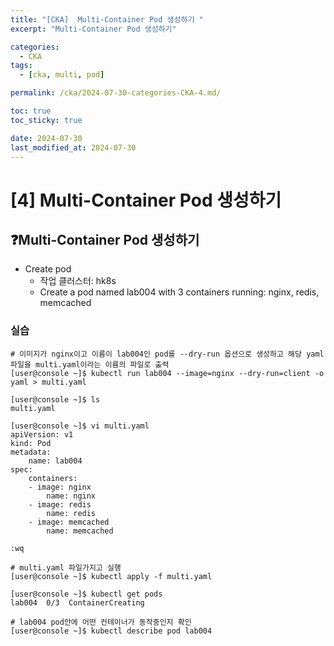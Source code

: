 ```yaml
---
title: "[CKA]  Multi-Container Pod 생성하기 "
excerpt: "Multi-Container Pod 생성하기"

categories:
  - CKA
tags:
  - [cka, multi, pod]

permalink: /cka/2024-07-30-categories-CKA-4.md/

toc: true
toc_sticky: true

date: 2024-07-30
last_modified_at: 2024-07-30
---
```


# [4] Multi-Container Pod 생성하기

## ❓Multi-Container Pod 생성하기

- Create pod 
    - 작업 클러스터: hk8s
    - Create a pod named lab004 with 3 containers running: nginx, redis, memcached

### 실습

```docker
# 이미지가 nginx이고 이름이 lab004인 pod를 --dry-run 옵션으로 생성하고 해당 yaml파일을 multi.yaml이라는 이름의 파일로 출력
[user@console ~]$ kubectl run lab004 --image=nginx --dry-run=client -o yaml > multi.yaml

[user@console ~]$ ls
multi.yaml

[user@console ~]$ vi multi.yaml
apiVersion: v1
kind: Pod
metadata: 
	name: lab004
spec:
	containers:
	- image: nginx
		name: nginx
	- image: redis
		name: redis
	- image: memcached
		name: memcached

:wq

# multi.yaml 파일가지고 실행
[user@console ~]$ kubectl apply -f multi.yaml 

[user@console ~]$ kubectl get pods
lab004  0/3  ContainerCreating

# lab004 pod안에 어떤 컨테이너가 동작중인지 확인
[user@console ~]$ kubectl describe pod lab004


```
